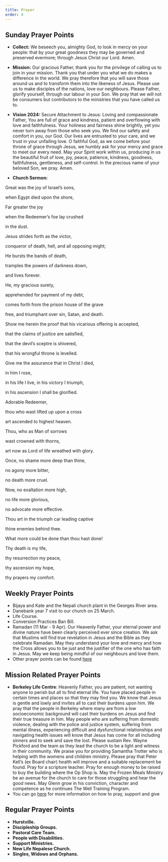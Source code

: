 ```yaml
---
title: Prayer
order: 4
---
```


## Sunday Prayer Points


  
- **Collect:** We beseech you, almighty God, to look in mercy on your people: that by your great goodness they may be governed and preserved evermore; through Jesus Christ our Lord. Amen.
- **Mission:** Our gracious Father, thank you for the privilege of calling us to join in your mission. Thank you that under you what we do makes a difference in the world. We pray therefore that you will save those around us and to transform them into the likeness of Jesus. Please use us to make disciples of the nations, love our neighbours. Please Father, glorify yourself, through our labour in your Son. We pray that we will not be consumers but contributors to the ministries that you have called us to. 
- **Vision 2024:** Secure Attachment to Jesus: Loving and compassionate Father, You are full of grace and kindness, patient and overflowing with love and faithfulness. Your holiness and fairness shine brightly, yet you never turn away from those who seek you. We find our safety and comfort in you, our God. Our lives are entrusted to your care, and we trust in your unfailing love. O faithful God, as we come before your throne of grace through Jesus, we humbly ask for your mercy and grace to meet our every need. May your Spirit work within us, producing in us the beautiful fruit of love, joy, peace, patience, kindness, goodness, faithfulness, gentleness, and self-control. In the precious name of your beloved Son, we pray. Amen.

- **Church Sermon:**

Great was the joy of Israel’s sons,

  when Egypt died upon the shore,

  Far greater the joy

  when the Redeemer’s foe lay crushed

  in the dust.

Jesus strides forth as the victor,

conqueror of death, hell, and all opposing
might;

He bursts the bands of death,

tramples the powers of darkness down,

and lives forever.

He, my gracious surety,

apprehended for payment of my debt,

comes forth from the prison house of the grave

free, and triumphant over sin, Satan, and death.

Show me herein the proof that his vicarious offering
is accepted,

that the claims of justice are satisfied,

that the devil’s sceptre is shivered,

that his wrongful throne is levelled.

Give me the assurance that in Christ I died,

in him I rose,

in his life I live, in his victory I triumph,
  
in his ascension I shall be glorified.

Adorable Redeemer,

thou who wast lifted up upon a cross

art ascended to highest heaven.

Thou, who as Man of sorrows

wast crowned with thorns,

art now as Lord of life wreathed with glory.

Once, no shame more deep than thine,

no agony more bitter,

no death more cruel.

Now, no exaltation more high,

no life more glorious,

no advocate more effective.

Thou art in the triumph car leading captive

thine enemies behind thee.

What more could be done than thou hast done!

Thy death is my life,

thy resurrection my peace,

thy ascension my hope,

thy prayers my comfort.






## Weekly Prayer Points
- Bijaya and Kate and the Nepali church plant in the Georges River area.
- Danebank year 7 visit to our church on 25 March. 
- Life Course. 
- Conversion Practices Ban Bill. 
- Ramadan (11 Mar - 9 Apr). Our Heavenly Father, your eternal power and divine nature have been clearly perceived ever since creation. We ask that Muslims will find true revelation in Jesus and the Bible as they celebrate Ramadan. May they understand your love and mercy and how the Cross allows you to be just and the justifier of the one who has faith in Jesus. May we keep being mindful of our neighbours and love them.
- Other prayer points can be found [here](https://stgeorgeshurstville.org.au/prayer)

## Mission Related Prayer Points

- **Berkeley Life Centre**: Heavenly Father, you are patient, not wanting anyone to perish but all to find eternal life. You have placed people in certain times and places so that they may find you. We know that Jesus is gentle and lowly and invites all to cast their burdens upon him. We pray that the people in Berkeley where many are from a low socioeconomic background will cast their burdens on Jesus and find their true treasure in him. May people who are suffering from domestic violence, dealing with the police and justice system, suffering from mental illness, experiencing difficult and dysfunctional relationships and navigating health issues will know that Jesus has come for all including sinners and to seek and save the lost. Please sustain Rev. Wayne Pickford and the team as they lead the church to be a light and witness in their community. We praise you for providing Samantha Trotter who is helping with the womens and children ministry. Please pray that Peter Kell’s (ex Board chair) health will improve and a suitable replacement be found. Pray for a scripture teacher. Pray for enough money to be raised to buy the building where the Op Shop is. May the Frozen Meals Ministry be an avenue for the church to care for those struggling and hear the good news. May Glenn grow in his conviction, character and competence as he continues The Well Training Program. 
- You can go [here](https://stgeorgeshurstville.org.au/mission-partners) for more information on how to pray, support and give

## Regular Prayer Points
- **Hurstville.**
- **Discipleship Groups.**
- **Pastoral Care Team.**
- **People with Disabilities.**
- **Support Ministries.**
- **New Life Nepalese Church.**
- **Singles, Widows and Orphans.**
